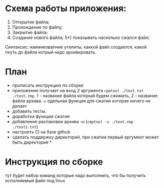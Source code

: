 # Схема работы приложения:
1) Отrкрытие файла;
2) Прохождение по файлу;
3) Закрытие файла;
4) Создание нового файла;
5*) показывать насколько сжался файл; 

Синтаксис: наимнеовапние утилиты, каккой файл создается, какой пкуть до файла котрый надо архивировать. 

# План

- прописать инструкцию по сборке
- приложение получает на вход 2 аргумента `cpmtool ./text.txt ./text.cmp`. 1 - название файла который будем сжимать, 2 - название файла архива. + одельная функция для сжатия которая ничего не делает
- добавить тесты. 
- доработка функции сжатия
- добавление распаковки архива -u (`cmptool -u ./text.cmp ./text2.txt`)
- настроить CI на базе github
- сделать поддержку директорий, при сжатии первый аргумент может быть директория *


# Инструкция по сборке

тут будет набор команд которые надо выполнить, что бы получить исполняемый файл под linux